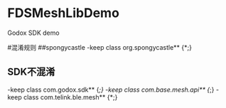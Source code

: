 # FDSMeshLibDemo
Godox SDK  demo

#混淆规则
##spongycastle
-keep class org.spongycastle** {*;}

## SDK不混淆
-keep class com.godox.sdk** {*;}
-keep class com.base.mesh.api** {*;}
-keep class com.telink.ble.mesh** {*;}
